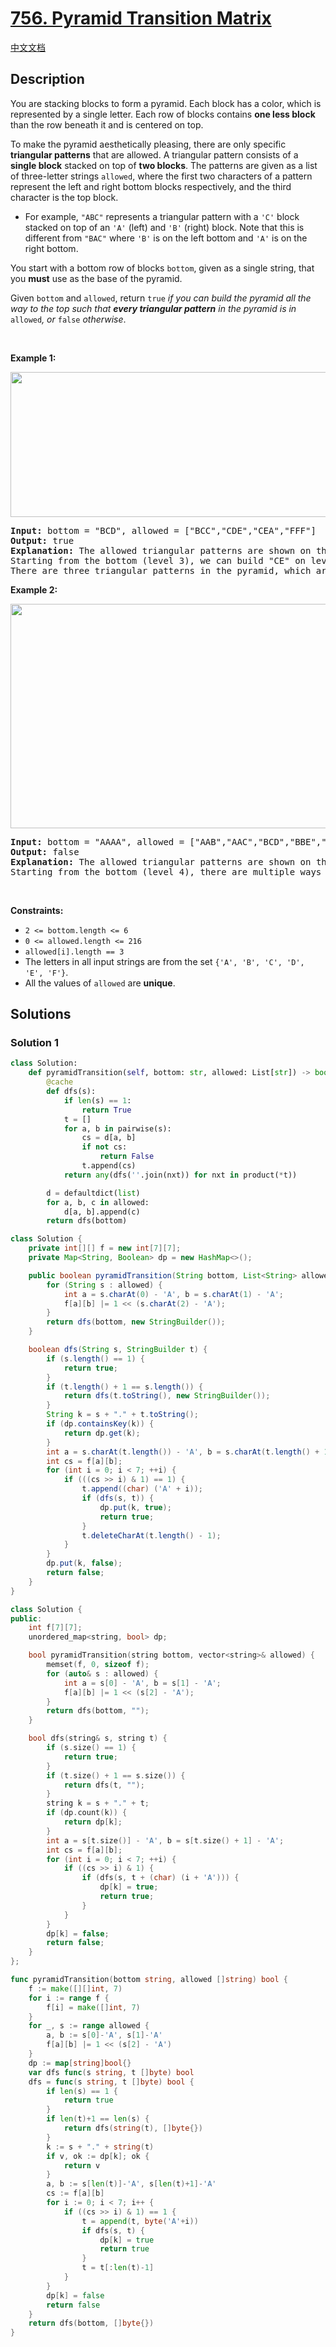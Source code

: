 # [756. Pyramid Transition Matrix](https://leetcode.com/problems/pyramid-transition-matrix)

[中文文档](/solution/0700-0799/0756.Pyramid%20Transition%20Matrix/README.md)

<!-- tags:Bit Manipulation,Depth-First Search,Breadth-First Search -->

## Description

<p>You are stacking blocks to form a pyramid. Each block has a color, which is represented by a single letter. Each row of blocks contains <strong>one less block</strong> than the row beneath it and is centered on top.</p>

<p>To make the pyramid aesthetically pleasing, there are only specific <strong>triangular patterns</strong> that are allowed. A triangular pattern consists of a <strong>single block</strong> stacked on top of <strong>two blocks</strong>. The patterns are given&nbsp;as a list of&nbsp;three-letter strings <code>allowed</code>, where the first two characters of a pattern represent the left and right bottom blocks respectively, and the third character is the top block.</p>

<ul>
	<li>For example, <code>&quot;ABC&quot;</code> represents a triangular pattern with a <code>&#39;C&#39;</code> block stacked on top of an <code>&#39;A&#39;</code> (left) and <code>&#39;B&#39;</code> (right) block. Note that this is different from <code>&quot;BAC&quot;</code> where <code>&#39;B&#39;</code> is on the left bottom and <code>&#39;A&#39;</code> is on the right bottom.</li>
</ul>

<p>You start with a bottom row of blocks <code>bottom</code>, given as a single string, that you <strong>must</strong> use as the base of the pyramid.</p>

<p>Given <code>bottom</code> and <code>allowed</code>, return <code>true</code><em> if you can build the pyramid all the way to the top such that <strong>every triangular pattern</strong> in the pyramid is in </em><code>allowed</code><em>, or </em><code>false</code><em> otherwise</em>.</p>

<p>&nbsp;</p>
<p><strong class="example">Example 1:</strong></p>
<img alt="" src="./images/pyramid1-grid.jpg" style="width: 600px; height: 232px;" />
<pre>
<strong>Input:</strong> bottom = &quot;BCD&quot;, allowed = [&quot;BCC&quot;,&quot;CDE&quot;,&quot;CEA&quot;,&quot;FFF&quot;]
<strong>Output:</strong> true
<strong>Explanation:</strong> The allowed triangular patterns are shown on the right.
Starting from the bottom (level 3), we can build &quot;CE&quot; on level 2 and then build &quot;A&quot; on level 1.
There are three triangular patterns in the pyramid, which are &quot;BCC&quot;, &quot;CDE&quot;, and &quot;CEA&quot;. All are allowed.
</pre>

<p><strong class="example">Example 2:</strong></p>
<img alt="" src="./images/pyramid2-grid.jpg" style="width: 600px; height: 359px;" />
<pre>
<strong>Input:</strong> bottom = &quot;AAAA&quot;, allowed = [&quot;AAB&quot;,&quot;AAC&quot;,&quot;BCD&quot;,&quot;BBE&quot;,&quot;DEF&quot;]
<strong>Output:</strong> false
<strong>Explanation:</strong> The allowed triangular patterns are shown on the right.
Starting from the bottom (level 4), there are multiple ways to build level 3, but trying all the possibilites, you will get always stuck before building level 1.
</pre>

<p>&nbsp;</p>
<p><strong>Constraints:</strong></p>

<ul>
	<li><code>2 &lt;= bottom.length &lt;= 6</code></li>
	<li><code>0 &lt;= allowed.length &lt;= 216</code></li>
	<li><code>allowed[i].length == 3</code></li>
	<li>The letters in all input strings are from the set <code>{&#39;A&#39;, &#39;B&#39;, &#39;C&#39;, &#39;D&#39;, &#39;E&#39;, &#39;F&#39;}</code>.</li>
	<li>All the values of <code>allowed</code> are <strong>unique</strong>.</li>
</ul>

## Solutions

### Solution 1

<!-- tabs:start -->

```python
class Solution:
    def pyramidTransition(self, bottom: str, allowed: List[str]) -> bool:
        @cache
        def dfs(s):
            if len(s) == 1:
                return True
            t = []
            for a, b in pairwise(s):
                cs = d[a, b]
                if not cs:
                    return False
                t.append(cs)
            return any(dfs(''.join(nxt)) for nxt in product(*t))

        d = defaultdict(list)
        for a, b, c in allowed:
            d[a, b].append(c)
        return dfs(bottom)
```

```java
class Solution {
    private int[][] f = new int[7][7];
    private Map<String, Boolean> dp = new HashMap<>();

    public boolean pyramidTransition(String bottom, List<String> allowed) {
        for (String s : allowed) {
            int a = s.charAt(0) - 'A', b = s.charAt(1) - 'A';
            f[a][b] |= 1 << (s.charAt(2) - 'A');
        }
        return dfs(bottom, new StringBuilder());
    }

    boolean dfs(String s, StringBuilder t) {
        if (s.length() == 1) {
            return true;
        }
        if (t.length() + 1 == s.length()) {
            return dfs(t.toString(), new StringBuilder());
        }
        String k = s + "." + t.toString();
        if (dp.containsKey(k)) {
            return dp.get(k);
        }
        int a = s.charAt(t.length()) - 'A', b = s.charAt(t.length() + 1) - 'A';
        int cs = f[a][b];
        for (int i = 0; i < 7; ++i) {
            if (((cs >> i) & 1) == 1) {
                t.append((char) ('A' + i));
                if (dfs(s, t)) {
                    dp.put(k, true);
                    return true;
                }
                t.deleteCharAt(t.length() - 1);
            }
        }
        dp.put(k, false);
        return false;
    }
}
```

```cpp
class Solution {
public:
    int f[7][7];
    unordered_map<string, bool> dp;

    bool pyramidTransition(string bottom, vector<string>& allowed) {
        memset(f, 0, sizeof f);
        for (auto& s : allowed) {
            int a = s[0] - 'A', b = s[1] - 'A';
            f[a][b] |= 1 << (s[2] - 'A');
        }
        return dfs(bottom, "");
    }

    bool dfs(string& s, string t) {
        if (s.size() == 1) {
            return true;
        }
        if (t.size() + 1 == s.size()) {
            return dfs(t, "");
        }
        string k = s + "." + t;
        if (dp.count(k)) {
            return dp[k];
        }
        int a = s[t.size()] - 'A', b = s[t.size() + 1] - 'A';
        int cs = f[a][b];
        for (int i = 0; i < 7; ++i) {
            if ((cs >> i) & 1) {
                if (dfs(s, t + (char) (i + 'A'))) {
                    dp[k] = true;
                    return true;
                }
            }
        }
        dp[k] = false;
        return false;
    }
};
```

```go
func pyramidTransition(bottom string, allowed []string) bool {
	f := make([][]int, 7)
	for i := range f {
		f[i] = make([]int, 7)
	}
	for _, s := range allowed {
		a, b := s[0]-'A', s[1]-'A'
		f[a][b] |= 1 << (s[2] - 'A')
	}
	dp := map[string]bool{}
	var dfs func(s string, t []byte) bool
	dfs = func(s string, t []byte) bool {
		if len(s) == 1 {
			return true
		}
		if len(t)+1 == len(s) {
			return dfs(string(t), []byte{})
		}
		k := s + "." + string(t)
		if v, ok := dp[k]; ok {
			return v
		}
		a, b := s[len(t)]-'A', s[len(t)+1]-'A'
		cs := f[a][b]
		for i := 0; i < 7; i++ {
			if ((cs >> i) & 1) == 1 {
				t = append(t, byte('A'+i))
				if dfs(s, t) {
					dp[k] = true
					return true
				}
				t = t[:len(t)-1]
			}
		}
		dp[k] = false
		return false
	}
	return dfs(bottom, []byte{})
}
```

<!-- tabs:end -->

<!-- end -->

